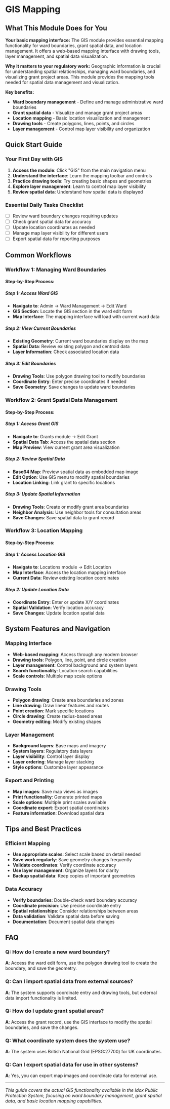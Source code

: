 # GIS Mapping 

## What This Module Does for You

**Your basic mapping interface:** The GIS module provides essential mapping functionality for ward boundaries, grant spatial data, and location management. It offers a web-based mapping interface with drawing tools, layer management, and spatial data visualization.

**Why it matters to your regulatory work:** Geographic information is crucial for understanding spatial relationships, managing ward boundaries, and visualizing grant project areas. This module provides the mapping tools needed for spatial data management and visualization.

**Key benefits:**
- **Ward boundary management** - Define and manage administrative ward boundaries
- **Grant spatial data** - Visualize and manage grant project areas
- **Location mapping** - Basic location visualization and management
- **Drawing tools** - Create polygons, lines, points, and circles
- **Layer management** - Control map layer visibility and organization

## Quick Start Guide

### Your First Day with GIS
1. **Access the module**: Click "GIS" from the main navigation menu
2. **Understand the interface**: Learn the mapping toolbar and controls
3. **Practice drawing tools**: Try creating basic shapes and geometries
4. **Explore layer management**: Learn to control map layer visibility
5. **Review spatial data**: Understand how spatial data is displayed

### Essential Daily Tasks Checklist
- [ ] Review ward boundary changes requiring updates
- [ ] Check grant spatial data for accuracy
- [ ] Update location coordinates as needed
- [ ] Manage map layer visibility for different users
- [ ] Export spatial data for reporting purposes

## Common Workflows

### Workflow 1: Managing Ward Boundaries

#### Step-by-Step Process:

##### Step 1: Access Ward GIS
- **Navigate to**: Admin → Ward Management → Edit Ward
- **GIS Section**: Locate the GIS section in the ward edit form
- **Map Interface**: The mapping interface will load with current ward data

##### Step 2: View Current Boundaries
- **Existing Geometry**: Current ward boundaries display on the map
- **Spatial Data**: Review existing polygon and centroid data
- **Layer Information**: Check associated location data

##### Step 3: Edit Boundaries
- **Drawing Tools**: Use polygon drawing tool to modify boundaries
- **Coordinate Entry**: Enter precise coordinates if needed
- **Save Geometry**: Save changes to update ward boundaries

### Workflow 2: Grant Spatial Data Management

#### Step-by-Step Process:

##### Step 1: Access Grant GIS
- **Navigate to**: Grants module → Edit Grant
- **Spatial Data Tab**: Access the spatial data section
- **Map Preview**: View current grant area visualization

##### Step 2: Review Spatial Data
- **Base64 Map**: Preview spatial data as embedded map image
- **Edit Option**: Use GIS menu to modify spatial boundaries
- **Location Linking**: Link grant to specific locations

##### Step 3: Update Spatial Information
- **Drawing Tools**: Create or modify grant area boundaries
- **Neighbor Analysis**: Use neighbor tools for consultation areas
- **Save Changes**: Save spatial data to grant record

### Workflow 3: Location Mapping

#### Step-by-Step Process:

##### Step 1: Access Location GIS
- **Navigate to**: Locations module → Edit Location
- **Map Interface**: Access the location mapping interface
- **Current Data**: Review existing location coordinates

##### Step 2: Update Location Data
- **Coordinate Entry**: Enter or update X/Y coordinates
- **Spatial Validation**: Verify location accuracy
- **Save Changes**: Update location spatial data

## System Features and Navigation

### Mapping Interface
- **Web-based mapping**: Access through any modern browser
- **Drawing tools**: Polygon, line, point, and circle creation
- **Layer management**: Control background and system layers
- **Search functionality**: Location search capabilities
- **Scale controls**: Multiple map scale options

### Drawing Tools
- **Polygon drawing**: Create area boundaries and zones
- **Line drawing**: Draw linear features and routes
- **Point creation**: Mark specific locations
- **Circle drawing**: Create radius-based areas
- **Geometry editing**: Modify existing shapes

### Layer Management
- **Background layers**: Base maps and imagery
- **System layers**: Regulatory data layers
- **Layer visibility**: Control layer display
- **Layer ordering**: Manage layer stacking
- **Style options**: Customize layer appearance

### Export and Printing
- **Map images**: Save map views as images
- **Print functionality**: Generate printed maps
- **Scale options**: Multiple print scales available
- **Coordinate export**: Export spatial coordinates
- **Feature information**: Download spatial data

## Tips and Best Practices

### Efficient Mapping
- **Use appropriate scales**: Select scale based on detail needed
- **Save work regularly**: Save geometry changes frequently
- **Validate coordinates**: Verify coordinate accuracy
- **Use layer management**: Organize layers for clarity
- **Backup spatial data**: Keep copies of important geometries

### Data Accuracy
- **Verify boundaries**: Double-check ward boundary accuracy
- **Coordinate precision**: Use precise coordinate entry
- **Spatial relationships**: Consider relationships between areas
- **Data validation**: Validate spatial data before saving
- **Documentation**: Document spatial data changes

## FAQ

### Q: How do I create a new ward boundary?
**A**: Access the ward edit form, use the polygon drawing tool to create the boundary, and save the geometry.

### Q: Can I import spatial data from external sources?
**A**: The system supports coordinate entry and drawing tools, but external data import functionality is limited.

### Q: How do I update grant spatial areas?
**A**: Access the grant record, use the GIS interface to modify the spatial boundaries, and save the changes.

### Q: What coordinate system does the system use?
**A**: The system uses British National Grid (EPSG:27700) for UK coordinates.

### Q: Can I export spatial data for use in other systems?
**A**: Yes, you can export map images and coordinate data for external use.

---

*This guide covers the actual GIS functionality available in the Idox Public Protection System, focusing on ward boundary management, grant spatial data, and basic location mapping capabilities.*
